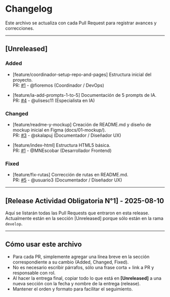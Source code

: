 # Changelog

Este archivo se actualiza con cada Pull Request para registrar avances y correcciones.

---

## [Unreleased]

### Added
- [feature/coordinador-setup-repo-and-pages] Estructura inicial del proyecto.  
  PR: [#1](https://github.com/fioremos/simulador-planificacion-financiera/pull/2) - @fioremos (Coordinador / DevOps)

- [feature/ia-add-prompts-1-to-5] Documentación de 5 prompts de IA.  
  PR: [#4](link) - @ulisesc11 (Especialista en IA)

### Changed
- [feature/readme-y-mockup] Creación de README.md y diseño de mockup inicial en Figma (docs/01-mockup/).  
  PR: [#3](link) - @skalapuj (Documentador / Diseñador UX)

- [feature/index-html] Estructura HTML5 básica.  
  PR: [#1](feature/frontend-add-html-structure) - @MNEscobar (Desarrollador Frontend)

### Fixed
- [feature/fix-rutas] Corrección de rutas en README.md.  
  PR: [#5](link) - @usuario3 (Documentador / Diseñador UX)

---

## [Release Actividad Obligatoria N°1] - 2025-08-10

Aquí se listarán todas las Pull Requests que entraron en esta release.  
Actualmente están en la sección [Unreleased] porque sólo están en la rama `develop`.

---

## Cómo usar este archivo

- Para cada PR, simplemente agregar una línea breve en la sección correspondiente a su cambio (Added, Changed, Fixed).  
- No es necesario escribir párrafos, sólo una frase corta + link a PR y responsable con rol.  
- Al hacer la entrega final, copiar todo lo que está en **[Unreleased]** a una nueva sección con la fecha y nombre de la entrega (release).  
- Mantener el orden y formato para facilitar el seguimiento.
